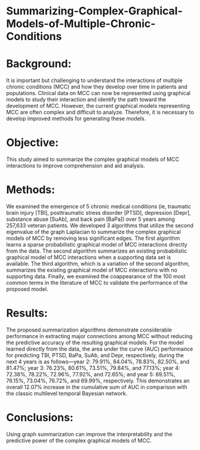 # Summarizing-Complex-Graphical-Models-of-Multiple-Chronic-Conditions

# Background:
It is important but challenging to understand the interactions of multiple chronic conditions (MCC) and how they develop over time in patients and populations. Clinical data on MCC can now be represented using graphical models to study their interaction and identify the path toward the development of MCC. However, the current graphical models representing MCC are often complex and difficult to analyze. Therefore, it is necessary to develop improved methods for generating these models.

# Objective:
This study aimed to summarize the complex graphical models of MCC interactions to improve comprehension and aid analysis.

# Methods:
We examined the emergence of 5 chronic medical conditions (ie, traumatic brain injury [TBI], posttraumatic stress disorder [PTSD], depression [Depr], substance abuse [SuAb], and back pain [BaPa]) over 5 years among 257,633 veteran patients. We developed 3 algorithms that utilize the second eigenvalue of the graph Laplacian to summarize the complex graphical models of MCC by removing less significant edges. The first algorithm learns a sparse probabilistic graphical model of MCC interactions directly from the data. The second algorithm summarizes an existing probabilistic graphical model of MCC interactions when a supporting data set is available. The third algorithm, which is a variation of the second algorithm, summarizes the existing graphical model of MCC interactions with no supporting data. Finally, we examined the coappearance of the 100 most common terms in the literature of MCC to validate the performance of the proposed model.

# Results:
The proposed summarization algorithms demonstrate considerable performance in extracting major connections among MCC without reducing the predictive accuracy of the resulting graphical models. For the model learned directly from the data, the area under the curve (AUC) performance for predicting TBI, PTSD, BaPa, SuAb, and Depr, respectively, during the next 4 years is as follows—year 2: 79.91%, 84.04%, 78.83%, 82.50%, and 81.47%; year 3: 76.23%, 80.61%, 73.51%, 79.84%, and 77.13%; year 4: 72.38%, 78.22%, 72.96%, 77.92%, and 72.65%; and year 5: 69.51%, 76.15%, 73.04%, 76.72%, and 69.99%, respectively. This demonstrates an overall 12.07% increase in the cumulative sum of AUC in comparison with the classic multilevel temporal Bayesian network.

# Conclusions:
Using graph summarization can improve the interpretability and the predictive power of the complex graphical models of MCC.
